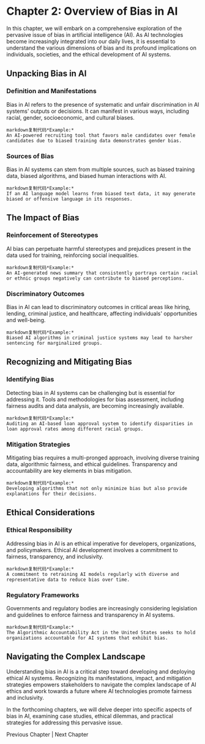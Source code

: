 Chapter 2: Overview of Bias in AI
=================================

In this chapter, we will embark on a comprehensive exploration of the pervasive issue of bias in artificial intelligence (AI). As AI technologies become increasingly integrated into our daily lives, it is essential to understand the various dimensions of bias and its profound implications on individuals, societies, and the ethical development of AI systems.

Unpacking Bias in AI
--------------------

### Definition and Manifestations

Bias in AI refers to the presence of systematic and unfair discrimination in AI systems' outputs or decisions. It can manifest in various ways, including racial, gender, socioeconomic, and cultural biases.

    markdown复制代码*Example:*
    An AI-powered recruiting tool that favors male candidates over female candidates due to biased training data demonstrates gender bias.

### Sources of Bias

Bias in AI systems can stem from multiple sources, such as biased training data, biased algorithms, and biased human interactions with AI.

    markdown复制代码*Example:*
    If an AI language model learns from biased text data, it may generate biased or offensive language in its responses.

The Impact of Bias
------------------

### Reinforcement of Stereotypes

AI bias can perpetuate harmful stereotypes and prejudices present in the data used for training, reinforcing social inequalities.

    markdown复制代码*Example:*
    An AI-generated news summary that consistently portrays certain racial or ethnic groups negatively can contribute to biased perceptions.

### Discriminatory Outcomes

Bias in AI can lead to discriminatory outcomes in critical areas like hiring, lending, criminal justice, and healthcare, affecting individuals' opportunities and well-being.

    markdown复制代码*Example:*
    Biased AI algorithms in criminal justice systems may lead to harsher sentencing for marginalized groups.

Recognizing and Mitigating Bias
-------------------------------

### Identifying Bias

Detecting bias in AI systems can be challenging but is essential for addressing it. Tools and methodologies for bias assessment, including fairness audits and data analysis, are becoming increasingly available.

    markdown复制代码*Example:*
    Auditing an AI-based loan approval system to identify disparities in loan approval rates among different racial groups.

### Mitigation Strategies

Mitigating bias requires a multi-pronged approach, involving diverse training data, algorithmic fairness, and ethical guidelines. Transparency and accountability are key elements in bias mitigation.

    markdown复制代码*Example:*
    Developing algorithms that not only minimize bias but also provide explanations for their decisions.

Ethical Considerations
----------------------

### Ethical Responsibility

Addressing bias in AI is an ethical imperative for developers, organizations, and policymakers. Ethical AI development involves a commitment to fairness, transparency, and inclusivity.

    markdown复制代码*Example:*
    A commitment to retraining AI models regularly with diverse and representative data to reduce bias over time.

### Regulatory Frameworks

Governments and regulatory bodies are increasingly considering legislation and guidelines to enforce fairness and transparency in AI systems.

    markdown复制代码*Example:*
    The Algorithmic Accountability Act in the United States seeks to hold organizations accountable for AI systems that exhibit bias.

Navigating the Complex Landscape
--------------------------------

Understanding bias in AI is a critical step toward developing and deploying ethical AI systems. Recognizing its manifestations, impact, and mitigation strategies empowers stakeholders to navigate the complex landscape of AI ethics and work towards a future where AI technologies promote fairness and inclusivity.

In the forthcoming chapters, we will delve deeper into specific aspects of bias in AI, examining case studies, ethical dilemmas, and practical strategies for addressing this pervasive issue.

Previous Chapter \| Next Chapter
